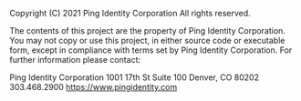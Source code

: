 Copyright (C) 2021 Ping Identity Corporation
All rights reserved.

The contents of this project are the property of Ping Identity Corporation.
You may not copy or use this project, in either source code or executable
form, except in compliance with terms set by Ping Identity Corporation.
For further information please contact:

Ping Identity Corporation
1001 17th St Suite 100
Denver, CO 80202
303.468.2900
https://www.pingidentity.com
 
